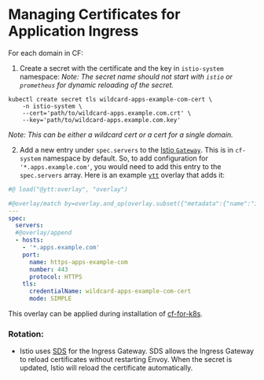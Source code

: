 # Managing Certificates for Application Ingress

For each domain in CF:

1. Create a secret with the certificate and the key in `istio-system` namespace:
_Note: The secret name should not start with `istio` or `prometheus` for dynamic reloading of the secret._
```
kubectl create secret tls wildcard-apps-example-com-cert \
    -n istio-system \
    --cert='path/to/wildcard-apps.example.com.crt' \
    --key='path/to/wildcard-apps.example.com.key'
```

_Note: This can be either a wildcard cert or a cert for a single domain._

2. Add a new entry under `spec.servers` to the [Istio
   `Gateway`](https://github.com/cloudfoundry/cf-for-k8s/blob/21209bbfcadf626a81bc19a8320050b98076f25e/config/gateway.lib.yml). This is in `cf-system` namespace by default. So, to add configuration for
   `'*.apps.example.com'`, you would need to add this entry to the `spec.servers`
   array. Here is an example [`ytt`](https://get-ytt.io/) overlay that adds it:

```yaml
#@ load("@ytt:overlay", "overlay")

#@overlay/match by=overlay.and_op(overlay.subset({"metadata":{"name":"istio-ingressgateway"}}), overlay.subset({"kind": "Gateway"}))
---
spec:
  servers:
  #@overlay/append
  - hosts:
    - '*.apps.example.com'
    port:
      name: https-apps-example-com
      number: 443
      protocol: HTTPS
    tls:
      credentialName: wildcard-apps-example-com-cert
      mode: SIMPLE
```

This overlay can be applied during installation of
[cf-for-k8s](https://github.com/cloudfoundry/cf-for-k8s).

### Rotation:

- Istio uses [SDS](https://istio.io/docs/tasks/traffic-management/ingress/secure-ingress-sds/) for the Ingress Gateway. SDS allows the Ingress Gateway to reload certificates without restarting Envoy. When the secret is updated, Istio will reload the certificate automatically.
